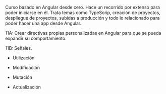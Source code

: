 Curso basado en Angular desde cero. Hace un recorrido por extenso para poder iniciarse en él. Trata temas como TypeScrip, creación de proyectos, despliegue de proyectos, subidas a producción y todo lo relacionado para poder hacer una app desde Angular.

11A: Crear directivas propias personalizadas en Angular para que se pueda expandir su comportamiento.

11B: Señales.

  - Utilización

  - Modificación
  
  - Mutación
  
  - Actualización
